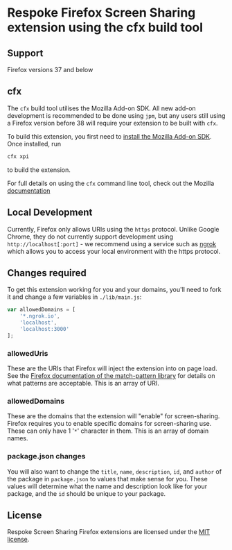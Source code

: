 # Respoke Firefox Screen Sharing extension using the cfx build tool

## Support

Firefox versions 37 and below

## cfx

The `cfx` build tool utilises the Mozilla Add-on SDK. All new add-on development is recommended to be done using `jpm`,
but any users still using a Firefox version before 38 will require your extension to be built with `cfx`.

To build this extension, you first need to
[install the Mozilla Add-on SDK](https://developer.mozilla.org/en-US/Add-ons/SDK/Tutorials/Installation). Once
installed, run

```bash
cfx xpi
```

to build the extension.

For full details on using the `cfx` command line tool, check out the Mozilla
[documentation](https://developer.mozilla.org/en-US/Add-ons/SDK/Tools/cfx)

## Local Development

Currently, Firefox only allows URIs using the `https` protocol. Unlike Google Chrome, they do not currently support
development using `http://localhost[:port]` - we recommend using a service such as [ngrok](https://ngrok.com/) which
allows you to access your local environment with the https protocol.

## Changes required

To get this extension working for you and your domains, you'll need to fork it and change a few variables in
`./lib/main.js`:

```js
var allowedDomains = [
    '*.ngrok.io',
    'localhost',
    'localhost:3000'
];
```

### allowedUris

These are the URIs that Firefox will inject the extension into on page load. See the [Firefox documentation of the
match-pattern library](https://developer.mozilla.org/en-US/Add-ons/SDK/Low-Level_APIs/util_match-pattern) for details
on what patterns are acceptable. This is an array of URI.

### allowedDomains

These are the domains that the extension will "enable" for screen-sharing. Firefox requires you to enable specific
domains for screen-sharing use. These can only have 1 '`*`' character in them. This is an array of domain names.

### package.json changes

You will also want to change the `title`, `name`, `description`, `id`, and `author` of the package in `package.json`
to values that make sense for you. These values will determine what the name and description look like for your package,
and the `id` should be unique to your package.

## License

Respoke Screen Sharing Firefox extensions are licensed under the [MIT license](LICENSE).
